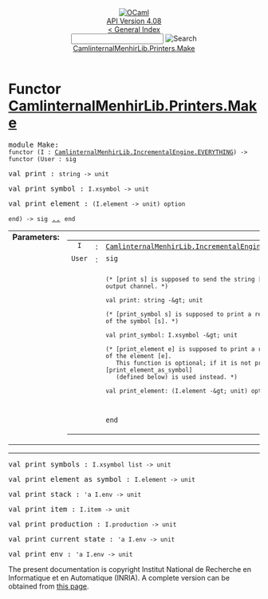 <!-- ((! set title API !)) ((! set documentation !)) ((! set api !)) ((! set nobreadcrumb !)) -->
<div class="api"><header><nav class="toc brand"><a class="brand" href="https://ocaml.org/"><img src="colour-logo-gray.svg" class="svg" alt="OCaml"></a></nav><nav class="toc"><div class="toc_version"><a href="/docs" id="version-select">API Version 4.08</a></div><a href="index.html">&lt; General Index</a><div class="api_search"><input type="text" name="apisearch" id="api_search" oninput="mySearch(false);" onkeypress="this.oninput();" onclick="this.oninput();" onpaste="this.oninput();">
<img src="search_icon.svg" alt="Search" class="svg" onclick="mySearch(false)"></div>
<div id="search_results"></div><div class="toc_title"><a href="#top">CamlinternalMenhirLib.Printers.Make</a></div><ul></ul></nav></header>

<h1>Functor <a href="type_CamlinternalMenhirLib.Printers.Make.html">CamlinternalMenhirLib.Printers.Make</a></h1>

<pre><span id="MODULEMake"><span class="keyword">module</span> Make</span>: <div class="sig_block"><code class="code"><span class="keyword">functor</span>&nbsp;(</code><code class="code"><span class="constructor">I</span></code><code class="code">&nbsp;:&nbsp;</code><code class="type"><a href="CamlinternalMenhirLib.IncrementalEngine.EVERYTHING.html">CamlinternalMenhirLib.IncrementalEngine.EVERYTHING</a></code><code class="code">)&nbsp;<span class="keywordsign">-&gt;</span>&nbsp;</code><div class="sig_block"><code class="code"><span class="keyword">functor</span>&nbsp;(</code><code class="code"><span class="constructor">User</span></code><code class="code">&nbsp;:&nbsp;</code><code class="code"><span class="keyword">sig</span></code></div></div></pre><div class="sig_block">
<pre><span id="VALprint"><span class="keyword">val</span> print</span> : <code class="type">string -&gt; unit</code></pre>
<pre><span id="VALprint_symbol"><span class="keyword">val</span> print_symbol</span> : <code class="type">I.xsymbol -&gt; unit</code></pre>
<pre><span id="VALprint_element"><span class="keyword">val</span> print_element</span> : <code class="type">(I.element -&gt; unit) option</code></pre></div><pre><code class="code"><span class="keyword">end</span></code><code class="code">)&nbsp;<span class="keywordsign">-&gt;</span>&nbsp;</code><code class="code"><span class="keyword">sig</span></code> <a href="CamlinternalMenhirLib.Printers.Make.html">..</a> <code class="code"><span class="keyword">end</span></code></pre><table border="0" cellpadding="3" width="100%">
<tbody><tr>
<td align="left" valign="top" width="1%%"><b>Parameters: </b></td>
<td>
<table class="paramstable">
<tbody><tr>
<td align="center" valign="top" width="15%">
<code>I</code></td>
<td align="center" valign="top">:</td>
<td><code class="type"><a href="CamlinternalMenhirLib.IncrementalEngine.EVERYTHING.html">CamlinternalMenhirLib.IncrementalEngine.EVERYTHING</a></code>
</td></tr><tr>
<td align="center" valign="top" width="15%">
<code>User</code></td>
<td align="center" valign="top">:</td>
<td><code class="type">sig

    (* [print s] is supposed to send the string [s] to some output channel. *)

    val print: string -&gt; unit

    (* [print_symbol s] is supposed to print a representation of the symbol [s]. *)

    val print_symbol: I.xsymbol -&gt; unit

    (* [print_element e] is supposed to print a representation of the element [e].
       This function is optional; if it is not provided, [print_element_as_symbol]
       (defined below) is used instead. *)

    val print_element: (I.element -&gt; unit) option

  end</code>
</td></tr></tbody></table>
</td>
</tr>
</tbody></table>
<hr width="100%">

<pre><span id="VALprint_symbols"><span class="keyword">val</span> print_symbols</span> : <code class="type">I.xsymbol list -&gt; unit</code></pre>
<pre><span id="VALprint_element_as_symbol"><span class="keyword">val</span> print_element_as_symbol</span> : <code class="type">I.element -&gt; unit</code></pre>
<pre><span id="VALprint_stack"><span class="keyword">val</span> print_stack</span> : <code class="type">'a I.env -&gt; unit</code></pre>
<pre><span id="VALprint_item"><span class="keyword">val</span> print_item</span> : <code class="type">I.item -&gt; unit</code></pre>
<pre><span id="VALprint_production"><span class="keyword">val</span> print_production</span> : <code class="type">I.production -&gt; unit</code></pre>
<pre><span id="VALprint_current_state"><span class="keyword">val</span> print_current_state</span> : <code class="type">'a I.env -&gt; unit</code></pre>
<pre><span id="VALprint_env"><span class="keyword">val</span> print_env</span> : <code class="type">'a I.env -&gt; unit</code></pre>
<div class="copyright">The present documentation is copyright Institut National de Recherche en Informatique et en Automatique (INRIA). A complete version can be obtained from <a href="http://caml.inria.fr/pub/docs/manual-ocaml/">this page</a>.</div></div>